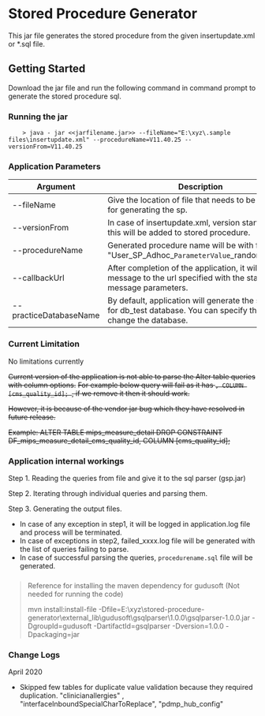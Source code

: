 # Stored Procedure Generator

This jar file generates the stored procedure from the given insertupdate.xml or *.sql file.

## Getting Started
Download the jar file and run the following command in command prompt to generate the stored procedure sql.

### Running the jar
````
    > java - jar <<jarfilename.jar>> --fileName="E:\xyz\.sample files\insertupdate.xml" --procedureName=V11.40.25 --versionFrom=V11.40.25
````

### Application Parameters

|Argument   | Description |Type | Use  |
|-----------|--------------|-----|------|
|--fileName | Give the location of file that needs to be parsed for generating the sp.|Required| --fileName="E:\xyz\.sample files\insertupdate.xml" |
|--versionFrom | In case of insertupdate.xml, version starting from this will be added to stored procedure.|Required |--versionFrom=V11.40.25 |
|--procedureName | Generated procedure name will be with format "User_SP_Adhoc_`ParameterValue`_randomnumber. | Required |--procedureName=V11.40.25 |
|--callbackUrl | After completion of the application, it will post the message to the url specified with the status and message parameters. | Optional |--callbackUrl="https://myUrlToPost.com/xyz" |
|--practiceDatabaseName | By default, application will generate the sp to run for db_test database. You can specify the value to change the database. | Optional |--practiceDatabaseName=db_myprac |


### Current Limitation
No limitations currently

~~Current version of the application is not able to parse the Alter table queries with column options.~~
~~For example below query will fail as it has `, COLUMN [cms_quality_id]; `, if we remove it then it should work.~~

~~However, it is because of the vendor jar bug which they have resolved in future release.~~


~~Example: ALTER TABLE mips_measure_detail DROP CONSTRAINT DF_mips_measure_detail_cms_quality_id, COLUMN [cms_quality_id];~~


### Application internal workings
Step 1. Reading the queries from file and give it to the sql parser (gsp.jar)

Step 2. Iterating through individual queries and parsing them.

Step 3. Generating the output files.

* In case of any exception in step1, it will be logged in application.log file and process will be terminated.
* In case of exceptions in step2, failed_xxxx.log file will be generated with the list of queries failing to parse.
* In case of successful parsing the queries, `procedurename.sql` file will be generated.

###

###
> Reference for installing the maven dependency for gudusoft (Not needed for running the code)
>
>
>mvn install:install-file -Dfile=E:\xyz\stored-procedure-generator\external_lib\gudusoft\gsqlparser\1.0.0\gsqlparser-1.0.0.jar -DgroupId=gudusoft -DartifactId=gsqlparser -Dversion=1.0.0 -Dpackaging=jar

### Change Logs
April 2020
* Skipped few tables for duplicate value validation because they required duplication.
    "clinicianallergies" , "interfaceInboundSpecialCharToReplace", "pdmp_hub_config"

